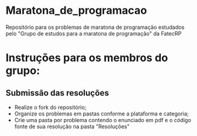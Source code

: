 # Maratona_de_programacao
Repositório para os problemas de maratona de programação estudados pelo "Grupo de estudos para a maratona de programação" da FatecRP

# Instruções para os membros do grupo:

## Submissão das resoluções
+ Realize o fork do repositório; 
+ Organize os problemas em pastas conforme a plataforma e categoria; 
+ Crie uma pasta por problema contendo o enunciado em pdf e o código fonte de sua resolução na pasta "Resoluções"
